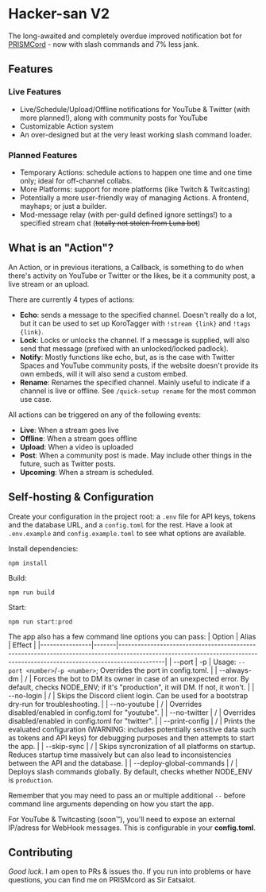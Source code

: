 # Hacker-san V2
The long-awaited and completely overdue improved notification bot for [PRISMCord](https://discord.gg/prismworld) - now with slash commands and 7% less jank.

## Features

### Live Features
- Live/Schedule/Upload/Offline notifications for YouTube & Twitter (with more planned!), along with community posts for YouTube
- Customizable Action system 
- An over-designed but at the very least working slash command loader.

### Planned Features
- Temporary Actions: schedule actions to happen one time and one time only; ideal for off-channel collabs.
- More Platforms: support for more platforms (like Twitch & Twitcasting)
- Potentially a more user-friendly way of managing Actions. A frontend, mayhaps; or just a builder.
- Mod-message relay (with per-guild defined ignore settings!) to a specified stream chat (~~totally not stolen from Luna bot~~)


## What is an "Action"?
An Action, or in previous iterations, a Callback, is something to do when there's activity on YouTube or Twitter or the likes, be it a community post, a live stream or an upload.

There are currently 4 types of actions:
- **Echo**: sends a message to the specified channel. Doesn't really do a lot, but it can be used to set up KoroTagger with `!stream {link}` and `!tags {link}`.
- **Lock**: Locks or unlocks the channel. If a message is supplied, will also send that message (prefixed with an unlocked/locked padlock).
- **Notify**: Mostly functions like echo, but, as is the case with Twitter Spaces and YouTube community posts, if the website doesn't provide its own embeds, will it will also send a custom embed.
- **Rename**: Renames the specified channel. Mainly useful to indicate if a channel is live or offline. See `/quick-setup rename` for the most common use case. 

All actions can be triggered on any of the following events:
- **Live**: When a stream goes live
- **Offline**: When a stream goes offline
- **Upload**: When a video is uploaded
- **Post**: When a community post is made. May include other things in the future, such as Twitter posts.
- **Upcoming**: When a stream is scheduled.

## Self-hosting & Configuration
Create your configuration in the project root: a `.env` file for API keys, tokens and the database URL, and a `config.toml` for the rest. 
Have a look at `.env.example` and `config.example.toml` to see what options are available.

Install dependencies:
```
npm install
```

Build:
```
npm run build
```

Start: 
```
npm run start:prod
```

The app also has a few command line options you can pass: 
| Option         | Alias | Effect                                                                                                                                                                   |
|----------------|-------|--------------------------------------------------------------------------------------------------------------------------------------------------------------------------|
| --port         | -p    | Usage: `--port <number>`/`-p <number>`; Overrides the port in config.toml.                                                                                                             |
| --always-dm    | /     | Forces the bot to DM its owner in case of an unexpected error. By default, checks NODE_ENV; if it's "production", it will DM. If not, it won't.                          |
| --no-login     | /     | Skips the Discord client login. Can be used for a bootstrap dry-run for troubleshooting.                                                                                 |
| --no-youtube   | /     | Overrides disabled/enabled in config.toml for "youtube".                                                                                                                 |
| --no-twitter   | /     | Overrides disabled/enabled in config.toml for "twitter".                                                                                                                 |
| --print-config | /     | Prints the evaluated configuration (WARNING: includes potentially sensitive data such as tokens and API keys) for debugging purposes and then attempts to start the app. |
| --skip-sync    | /     | Skips syncronization of all platforms on startup. Reduces startup time massively but can also lead to inconsistencies between the API and the database.                  |
| --deploy-global-commands | /      | Deploys slash commands globally. By default, checks whether NODE_ENV is `production`.

Remember that you may need to pass an or multiple additional `--` before command line arguments depending on how you start the app.

For YouTube & Twitcasting (soon:tm:), you'll need to expose an external IP/adress for WebHook messages. This is configurable in your **config.toml**.

## Contributing
*Good luck*. I am open to PRs & issues tho. If you run into problems or have questions, you can find me on PRISMcord as Sir Eatsalot.